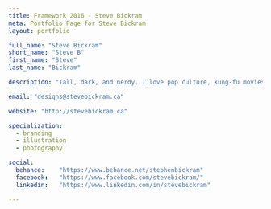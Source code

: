 ```yaml
---
title: Framework 2016 - Steve Bickram
meta: Portfolio Page for Steve Bickram
layout: portfolio

full_name: "Steve Bickram"
short_name: "Steve B"
first_name: "Steve"
last_name: "Bickram"

description: "Tall, dark, and nerdy. I love pop culture, kung-fu movies, tacos, and long windy walks on the beach."

email: "designs@stevebickram.ca"

website: "http://stevebickram.ca"

specialization:
  - branding
  - illustration
  - photography

social:
  behance:    "https://www.behance.net/stephenbickram"
  facebook:   "https://www.facebook.com/stevebickram/"
  linkedin:   "https://www.linkedin.com/in/stevebickram"

---
```


